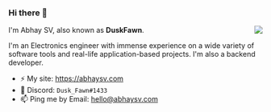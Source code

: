 ### Hi there 👋
<img align="right" src="https://github-readme-stats.vercel.app/api?username=abhaysv&show_icons=true&icon_color=ad0d52&text_color=24292e&bg_color=ffffff&hide_title=true" />
I'm Abhay SV, also known as <b>DuskFawn</b>.

I'm an Electronics engineer with immense experience on a wide variety of software tools and real-life application-based projects. I'm also a backend developer.

- ⚡ My site: https://abhaysv.com
- 💬 Discord: `Dusk_Fawn#1433`
- 📫 Ping me by Email: [hello@abhaysv.com](mailto:hello@abhaysv.com)
<!--
**abhaysv/abhaysv** is a ✨ _special_ ✨ repository because its `README.md` (this file) appears on your GitHub profile.

Here are some ideas to get you started:

- 🔭 I’m currently working on ...
- 🌱 I’m currently learning ...
- 👯 I’m looking to collaborate on ...
- 🤔 I’m looking for help with ...
- 💬 Ask me about ...
- 📫 How to reach me: ...
- 😄 Pronouns: ...
- ⚡ Fun fact: ...
-->
